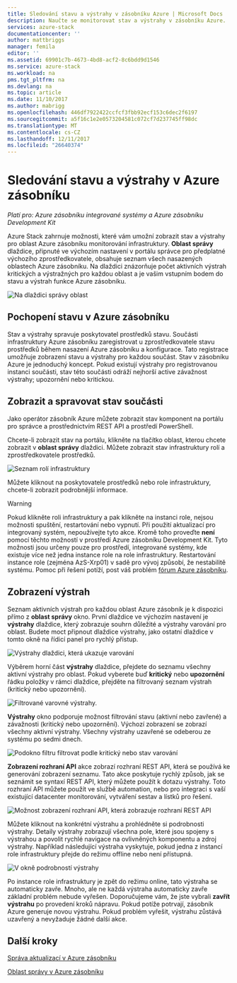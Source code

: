 ```yaml
---
title: Sledování stavu a výstrahy v zásobníku Azure | Microsoft Docs
description: Naučte se monitorovat stav a výstrahy v zásobníku Azure.
services: azure-stack
documentationcenter: ''
author: mattbriggs
manager: femila
editor: ''
ms.assetid: 69901c7b-4673-4bd8-acf2-8c6bdd9d1546
ms.service: azure-stack
ms.workload: na
pms.tgt_pltfrm: na
ms.devlang: na
ms.topic: article
ms.date: 11/10/2017
ms.author: mabrigg
ms.openlocfilehash: 446df7922422ccfcf3fbb92ecf153c6dec2f6197
ms.sourcegitcommit: a5f16c1e2e0573204581c072cf7d237745ff98dc
ms.translationtype: MT
ms.contentlocale: cs-CZ
ms.lasthandoff: 12/11/2017
ms.locfileid: "26640374"
---
```

# <a name="monitor-health-and-alerts-in-azure-stack"></a>Sledování stavu a výstrahy v Azure zásobníku

*Platí pro: Azure zásobníku integrované systémy a Azure zásobníku Development Kit*

Azure Stack zahrnuje možnosti, které vám umožní zobrazit stav a výstrahy pro oblast Azure zásobníku monitorování infrastruktury. **Oblast správy** dlaždice, připnuté ve výchozím nastavení v portálu správce pro předplatné výchozího zprostředkovatele, obsahuje seznam všech nasazených oblastech Azure zásobníku. Na dlaždici znázorňuje počet aktivních výstrah kritických a výstražných pro každou oblast a je vašim vstupním bodem do stavu a výstrah funkce Azure zásobníku.

 ![Na dlaždici správy oblast](media/azure-stack-monitor-health/image1.png)

 ## <a name="understand-health-in-azure-stack"></a>Pochopení stavu v Azure zásobníku

 Stav a výstrahy spravuje poskytovatel prostředků stavu. Součásti infrastruktury Azure zásobníku zaregistrovat u zprostředkovatele stavu prostředků během nasazení Azure zásobníku a konfigurace. Tato registrace umožňuje zobrazení stavu a výstrahy pro každou součást. Stav v zásobníku Azure je jednoduchý koncept. Pokud existují výstrahy pro registrovanou instanci součásti, stav této součásti odráží nejhorší active závažnost výstrahy; upozornění nebo kritickou.
 
 ## <a name="view-and-manage-component-health-state"></a>Zobrazit a spravovat stav součásti
 
 Jako operátor zásobník Azure můžete zobrazit stav komponent na portálu pro správce a prostřednictvím REST API a prostředí PowerShell.
 
Chcete-li zobrazit stav na portálu, klikněte na tlačítko oblast, kterou chcete zobrazit v **oblast správy** dlaždici. Můžete zobrazit stav infrastruktury rolí a zprostředkovatele prostředků.

![Seznam rolí infrastruktury](media/azure-stack-monitor-health/image2.png)

Můžete kliknout na poskytovatele prostředků nebo role infrastruktury, chcete-li zobrazit podrobnější informace.

> [!WARNING]
>Pokud klikněte roli infrastruktury a pak klikněte na instanci role, nejsou možnosti spuštění, restartování nebo vypnutí. Při použití aktualizací pro integrovaný systém, nepoužívejte tyto akce. Kromě toho proveďte **není** pomocí těchto možností v prostředí Azure zásobníku Development Kit. Tyto možnosti jsou určeny pouze pro prostředí, integrované systémy, kde existuje více než jedna instance role na role infrastruktury. Restartování instance role (zejména AzS-Xrp01) v sadě pro vývoj způsobí, že nestabilitě systému. Pomoc při řešení potíží, post váš problém [fórum Azure zásobníku](https://aka.ms/azurestackforum).
>
 
## <a name="view-alerts"></a>Zobrazení výstrah

Seznam aktivních výstrah pro každou oblast Azure zásobník je k dispozici přímo z **oblast správy** okno. První dlaždice ve výchozím nastavení je **výstrahy** dlaždice, který zobrazuje souhrn důležité a výstrahy varování pro oblast. Budete moct připnout dlaždice výstrahy, jako ostatní dlaždice v tomto okně na řídicí panel pro rychlý přístup.   

![Výstrahy dlaždici, která ukazuje varování](media/azure-stack-monitor-health/image3.png)

Výběrem horní část **výstrahy** dlaždice, přejdete do seznamu všechny aktivní výstrahy pro oblast. Pokud vyberete buď **kritický** nebo **upozornění** řádku položky v rámci dlaždice, přejděte na filtrovaný seznam výstrah (kritický nebo upozornění). 

![Filtrované varovné výstrahy.](media/azure-stack-monitor-health/image4.png)
  
**Výstrahy** okno podporuje možnost filtrování stavu (aktivní nebo zavřené) a závažnosti (kritický nebo upozornění). Výchozí zobrazení se zobrazí všechny aktivní výstrahy. Všechny výstrahy uzavřené se odeberou ze systému po sedmi dnech.

![Podokno filtru filtrovat podle kritický nebo stav varování](media/azure-stack-monitor-health/image5.png)

**Zobrazení rozhraní API** akce zobrazí rozhraní REST API, která se používá ke generování zobrazení seznamu. Tato akce poskytuje rychlý způsob, jak se seznámit se syntaxí REST API, který můžete použít k dotazu výstrahy. Toto rozhraní API můžete použít ve službě automation, nebo pro integraci s vaší existující datacenter monitorování, vytváření sestav a lístků pro řešení. 

![Možnost zobrazení rozhraní API, která zobrazuje rozhraní REST API](media/azure-stack-monitor-health/image6.png)

Můžete kliknout na konkrétní výstrahu a prohlédněte si podrobnosti výstrahy. Detaily výstrahy zobrazují všechna pole, které jsou spojeny s výstrahou a povolit rychlé navigace na ovlivněných komponentu a zdroj výstrahy. Například následující výstraha vyskytuje, pokud jedna z instancí role infrastruktury přejde do režimu offline nebo není přístupná.  

![V okně podrobností výstrahy](media/azure-stack-monitor-health/image7.png)

Po instance role infrastruktury je zpět do režimu online, tato výstraha se automaticky zavře. Mnoho, ale ne každá výstraha automaticky zavře základní problém nebude vyřešen. Doporučujeme vám, že jste vybrali **zavřít výstrahu** po provedení kroků nápravu. Pokud potíže potrvají, zásobník Azure generuje novou výstrahu. Pokud problém vyřešit, výstrahu zůstává uzavřený a nevyžaduje žádné další akce.

## <a name="next-steps"></a>Další kroky

[Správa aktualizací v Azure zásobníku](azure-stack-updates.md)

[Oblast správy v Azure zásobníku](azure-stack-region-management.md)
